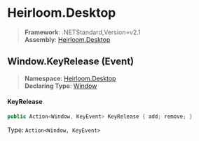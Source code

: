 # Heirloom.Desktop

> **Framework**: .NETStandard,Version=v2.1  
> **Assembly**: [Heirloom.Desktop][0]

## Window.KeyRelease (Event)

> **Namespace**: [Heirloom.Desktop][0]  
> **Declaring Type**: [Window][1]

#### KeyRelease

```cs
public Action<Window, KeyEvent> KeyRelease { add; remove; }
```

Type: `Action<Window, KeyEvent>`

[0]: ../../../Heirloom.Desktop.md
[1]: ../Window.md
